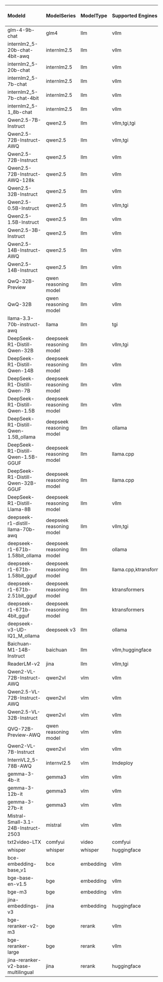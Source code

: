 | ModeId                               | ModelSeries              | ModelType   | Supported Engines       | Supported Instances                                                                                                                                                                               | Supported Services                     | Support China Region   |
|:-------------------------------------|:-------------------------|:------------|:------------------------|:--------------------------------------------------------------------------------------------------------------------------------------------------------------------------------------------------|:---------------------------------------|:-----------------------|
| glm-4-9b-chat                        | glm4                     | llm         | vllm                    | g5.12xlarge,g5.24xlarge,g5.48xlarge                                                                                                                                                               | sagemaker_realtime,sagemaker_async,ecs | ✅                     |
| internlm2_5-20b-chat-4bit-awq        | internlm2.5              | llm         | vllm                    | g5.2xlarge,g5.4xlarge,g5.8xlarge,g5.12xlarge,g5.16xlarge,g5.24xlarge,g5.48xlarge                                                                                                                  | sagemaker_realtime,sagemaker_async,ecs | ✅                     |
| internlm2_5-20b-chat                 | internlm2.5              | llm         | vllm                    | g5.12xlarge,g5.24xlarge,g5.48xlarge                                                                                                                                                               | sagemaker_realtime,sagemaker_async,ecs | ✅                     |
| internlm2_5-7b-chat                  | internlm2.5              | llm         | vllm                    | g5.2xlarge,g5.4xlarge,g5.8xlarge,g5.12xlarge,g5.16xlarge,g5.24xlarge,g5.48xlarge,g5.12xlarge,g5.24xlarge,g5.48xlarge                                                                              | sagemaker_realtime,sagemaker_async,ecs | ✅                     |
| internlm2_5-7b-chat-4bit             | internlm2.5              | llm         | vllm                    | g5.2xlarge,g5.4xlarge,g5.8xlarge,g5.12xlarge,g5.16xlarge,g5.24xlarge,g5.48xlarge,g5.12xlarge,g5.24xlarge,g5.48xlarge                                                                              | sagemaker_realtime,sagemaker_async,ecs | ❎                     |
| internlm2_5-1_8b-chat                | internlm2.5              | llm         | vllm                    | g5.2xlarge,g5.4xlarge,g5.8xlarge,g5.12xlarge,g5.16xlarge,g5.24xlarge,g5.48xlarge,g5.12xlarge,g5.24xlarge,g5.48xlarge                                                                              | sagemaker_realtime,sagemaker_async,ecs | ✅                     |
| Qwen2.5-7B-Instruct                  | qwen2.5                  | llm         | vllm,tgi,tgi            | g5.2xlarge,g5.4xlarge,g5.8xlarge,g5.12xlarge,g5.16xlarge,g5.24xlarge,g5.48xlarge,inf2.8xlarge                                                                                                     | sagemaker_realtime,sagemaker_async,ecs | ✅                     |
| Qwen2.5-72B-Instruct-AWQ             | qwen2.5                  | llm         | vllm,tgi                | g5.12xlarge,g5.24xlarge,g5.48xlarge,inf2.24xlarge                                                                                                                                                 | sagemaker_realtime,sagemaker_async,ecs | ✅                     |
| Qwen2.5-72B-Instruct                 | qwen2.5                  | llm         | vllm                    | g5.48xlarge                                                                                                                                                                                       | sagemaker_realtime,sagemaker_async,ecs | ✅                     |
| Qwen2.5-72B-Instruct-AWQ-128k        | qwen2.5                  | llm         | vllm                    | g5.12xlarge,g5.24xlarge,g5.48xlarge                                                                                                                                                               | sagemaker_realtime,sagemaker_async,ecs | ✅                     |
| Qwen2.5-32B-Instruct                 | qwen2.5                  | llm         | vllm                    | g5.12xlarge,g5.24xlarge,g5.48xlarge                                                                                                                                                               | sagemaker_realtime,sagemaker_async,ecs | ✅                     |
| Qwen2.5-0.5B-Instruct                | qwen2.5                  | llm         | vllm,tgi                | g5.2xlarge,g5.4xlarge,g5.8xlarge,g5.16xlarge,inf2.8xlarge                                                                                                                                         | sagemaker_realtime,sagemaker_async,ecs | ✅                     |
| Qwen2.5-1.5B-Instruct                | qwen2.5                  | llm         | vllm                    | g5.2xlarge,g5.4xlarge,g5.8xlarge,g5.16xlarge                                                                                                                                                      | sagemaker_realtime,sagemaker_async,ecs | ✅                     |
| Qwen2.5-3B-Instruct                  | qwen2.5                  | llm         | vllm                    | g5.2xlarge,g5.4xlarge,g5.8xlarge,g5.16xlarge                                                                                                                                                      | sagemaker_realtime,sagemaker_async,ecs | ✅                     |
| Qwen2.5-14B-Instruct-AWQ             | qwen2.5                  | llm         | vllm                    | g5.2xlarge,g5.4xlarge,g5.8xlarge,g5.16xlarge,g4dn.2xlarge                                                                                                                                         | sagemaker_realtime,sagemaker_async,ecs | ✅                     |
| Qwen2.5-14B-Instruct                 | qwen2.5                  | llm         | vllm                    | g5.12xlarge,g5.24xlarge,g5.48xlarge                                                                                                                                                               | sagemaker_realtime,sagemaker_async,ecs | ✅                     |
| QwQ-32B-Preview                      | qwen reasoning model     | llm         | vllm                    | g5.12xlarge,g5.24xlarge,g5.48xlarge                                                                                                                                                               | sagemaker_realtime,sagemaker_async,ecs | ✅                     |
| QwQ-32B                              | qwen reasoning model     | llm         | vllm                    | g5.12xlarge,g5.24xlarge,g5.48xlarge                                                                                                                                                               | sagemaker_realtime,sagemaker_async,ecs | ✅                     |
| llama-3.3-70b-instruct-awq           | llama                    | llm         | tgi                     | g5.12xlarge,g5.24xlarge,g5.48xlarge                                                                                                                                                               | sagemaker_realtime,sagemaker_async,ecs | ❎                     |
| DeepSeek-R1-Distill-Qwen-32B         | deepseek reasoning model | llm         | vllm,tgi                | g5.12xlarge,g5.24xlarge,g5.48xlarge                                                                                                                                                               | sagemaker_realtime,sagemaker_async,ecs | ✅                     |
| DeepSeek-R1-Distill-Qwen-14B         | deepseek reasoning model | llm         | vllm                    | g5.12xlarge,g5.24xlarge,g5.48xlarge                                                                                                                                                               | sagemaker_realtime,sagemaker_async,ecs | ✅                     |
| DeepSeek-R1-Distill-Qwen-7B          | deepseek reasoning model | llm         | vllm                    | g5.2xlarge,g5.4xlarge,g5.8xlarge,g5.16xlarge                                                                                                                                                      | sagemaker_realtime,sagemaker_async,ecs | ✅                     |
| DeepSeek-R1-Distill-Qwen-1.5B        | deepseek reasoning model | llm         | vllm                    | g5.2xlarge,g5.4xlarge,g5.8xlarge,g5.16xlarge                                                                                                                                                      | sagemaker_realtime,sagemaker_async,ecs | ✅                     |
| DeepSeek-R1-Distill-Qwen-1.5B_ollama | deepseek reasoning model | llm         | ollama                  | g5.2xlarge,g5.4xlarge,g5.8xlarge,g5.16xlarge                                                                                                                                                      | sagemaker_realtime,sagemaker_async,ecs | ✅                     |
| DeepSeek-R1-Distill-Qwen-1.5B-GGUF   | deepseek reasoning model | llm         | llama.cpp               | g5.2xlarge,g5.4xlarge,g5.8xlarge,g5.16xlarge                                                                                                                                                      | sagemaker_realtime,sagemaker_async,ecs | ✅                     |
| DeepSeek-R1-Distill-Qwen-32B-GGUF    | deepseek reasoning model | llm         | llama.cpp               | g5.12xlarge,g5.24xlarge                                                                                                                                                                           | sagemaker_realtime,sagemaker_async,ecs | ✅                     |
| DeepSeek-R1-Distill-Llama-8B         | deepseek reasoning model | llm         | vllm                    | g5.2xlarge,g5.4xlarge,g5.8xlarge,g5.16xlarge                                                                                                                                                      | sagemaker_realtime,sagemaker_async,ecs | ✅                     |
| deepseek-r1-distill-llama-70b-awq    | deepseek reasoning model | llm         | vllm,tgi                | g5.12xlarge,g5.24xlarge,g5.48xlarge                                                                                                                                                               | sagemaker_realtime,sagemaker_async,ecs | ✅                     |
| deepseek-r1-671b-1.58bit_ollama      | deepseek reasoning model | llm         | ollama                  | g5.48xlarge                                                                                                                                                                                       | sagemaker_realtime,sagemaker_async,ecs | ❎                     |
| deepseek-r1-671b-1.58bit_gguf        | deepseek reasoning model | llm         | llama.cpp,ktransformers | g5.8xlarge,g5.12xlarge,g5.16xlarge,g5.24xlarge,g5.48xlarge,g6.8xlarge,g6.12xlarge,g6.16xlarge,g6.24xlarge,g6.48xlarge,g6e.4xlarge,g6e.8xlarge,g6e.12xlarge,g6e.16xlarge,g6e.24xlarge,g6e.48xlarge | sagemaker_realtime,sagemaker_async,ecs | ✅                     |
| deepseek-r1-671b-2.51bit_gguf        | deepseek reasoning model | llm         | ktransformers           | g5.12xlarge,g5.16xlarge,g5.24xlarge,g5.48xlarge,g6.12xlarge,g6.16xlarge,g6.24xlarge,g6.48xlarge,g6e.8xlarge,g6e.12xlarge,g6e.16xlarge,g6e.24xlarge,g6e.48xlarge                                   | sagemaker_realtime,sagemaker_async,ecs | ✅                     |
| deepseek-r1-671b-4bit_gguf           | deepseek reasoning model | llm         | ktransformers           | g5.24xlarge,g5.48xlarge,g6.24xlarge,g6.48xlarge,g6e.16xlarge,g6e.24xlarge,g6e.48xlarge                                                                                                            | sagemaker_realtime,sagemaker_async,ecs | ✅                     |
| deepseek-v3-UD-IQ1_M_ollama          | deepseek v3              | llm         | ollama                  | g5.48xlarge                                                                                                                                                                                       | sagemaker_realtime,sagemaker_async,ecs | ❎                     |
| Baichuan-M1-14B-Instruct             | baichuan                 | llm         | vllm,huggingface        | g5.12xlarge,g5.24xlarge,g5.48xlarge                                                                                                                                                               | sagemaker_realtime,sagemaker_async,ecs | ✅                     |
| ReaderLM-v2                          | jina                     | llm         | vllm,tgi                | g4dn.2xlarge,g5.2xlarge,g5.4xlarge,g5.8xlarge,g5.16xlarge,inf2.8xlarge                                                                                                                            | sagemaker_realtime,sagemaker_async,ecs | ✅                     |
| Qwen2-VL-72B-Instruct-AWQ            | qwen2vl                  | vlm         | vllm                    | g5.12xlarge,g5.24xlarge,g5.48xlarge                                                                                                                                                               | sagemaker_realtime,sagemaker_async     | ✅                     |
| Qwen2.5-VL-72B-Instruct-AWQ          | qwen2vl                  | vlm         | vllm                    | g5.12xlarge,g5.24xlarge,g5.48xlarge                                                                                                                                                               | sagemaker_realtime,sagemaker_async     | ✅                     |
| Qwen2.5-VL-32B-Instruct              | qwen2vl                  | vlm         | vllm                    | g5.12xlarge,g5.24xlarge,g5.48xlarge                                                                                                                                                               | sagemaker_realtime,sagemaker_async     | ✅                     |
| QVQ-72B-Preview-AWQ                  | qwen reasoning model     | vlm         | vllm                    | g5.12xlarge,g5.24xlarge,g5.48xlarge                                                                                                                                                               | sagemaker_realtime,sagemaker_async     | ❎                     |
| Qwen2-VL-7B-Instruct                 | qwen2vl                  | vlm         | vllm                    | g5.2xlarge,g5.4xlarge,g5.8xlarge,g5.12xlarge,g5.16xlarge,g5.24xlarge,g5.48xlarge,g6e.2xlarge                                                                                                      | sagemaker_realtime,sagemaker_async     | ✅                     |
| InternVL2_5-78B-AWQ                  | internvl2.5              | vlm         | lmdeploy                | g5.12xlarge,g5.24xlarge,g5.48xlarge                                                                                                                                                               | sagemaker_realtime,sagemaker_async     | ❎                     |
| gemma-3-4b-it                        | gemma3                   | vlm         | vllm                    | g5.2xlarge,g5.4xlarge,g5.8xlarge,g5.16xlarge                                                                                                                                                      | sagemaker_realtime,sagemaker_async,ecs | ❎                     |
| gemma-3-12b-it                       | gemma3                   | vlm         | vllm                    | g5.2xlarge,g5.4xlarge,g5.8xlarge,g5.16xlarge                                                                                                                                                      | sagemaker_realtime,sagemaker_async,ecs | ❎                     |
| gemma-3-27b-it                       | gemma3                   | vlm         | vllm                    | g5.12xlarge,g5.24xlarge,g5.48xlarge                                                                                                                                                               | sagemaker_realtime,sagemaker_async,ecs | ❎                     |
| Mistral-Small-3.1-24B-Instruct-2503  | mistral                  | vlm         | vllm                    | g5.12xlarge,g5.24xlarge,g5.48xlarge                                                                                                                                                               | sagemaker_realtime,sagemaker_async,ecs | ❎                     |
| txt2video-LTX                        | comfyui                  | video       | comfyui                 | g5.4xlarge,g5.8xlarge,g6e.2xlarge                                                                                                                                                                 | sagemaker_async                        | ❎                     |
| whisper                              | whisper                  | whisper     | huggingface             | g5.xlarge,g5.2xlarge,g5.4xlarge,g5.8xlarge,g5.16xlarge                                                                                                                                            | sagemaker_async                        | ❎                     |
| bce-embedding-base_v1                | bce                      | embedding   | vllm                    | g4dn.2xlarge,g5.xlarge,g5.2xlarge,g5.4xlarge,g5.8xlarge,g5.16xlarge                                                                                                                               | sagemaker_realtime,ecs                 | ✅                     |
| bge-base-en-v1.5                     | bge                      | embedding   | vllm                    | g5.xlarge,g5.2xlarge,g5.4xlarge,g5.8xlarge,g5.16xlarge                                                                                                                                            | sagemaker_realtime,ecs                 | ✅                     |
| bge-m3                               | bge                      | embedding   | vllm                    | g5.xlarge,g5.2xlarge,g5.4xlarge,g5.8xlarge,g5.16xlarge                                                                                                                                            | sagemaker_realtime,ecs                 | ✅                     |
| jina-embeddings-v3                   | jina                     | embedding   | huggingface             | g5.xlarge,g5.2xlarge,g5.4xlarge,g5.8xlarge,g5.16xlarge                                                                                                                                            | sagemaker_realtime,ecs                 | ✅                     |
| bge-reranker-v2-m3                   | bge                      | rerank      | vllm                    | g4dn.2xlarge,g5.xlarge,g5.2xlarge,g5.4xlarge,g5.8xlarge,g5.16xlarge                                                                                                                               | sagemaker_realtime,ecs                 | ✅                     |
| bge-reranker-large                   | bge                      | rerank      | vllm                    | g4dn.2xlarge,g5.xlarge,g5.2xlarge,g5.4xlarge,g5.8xlarge,g5.16xlarge                                                                                                                               | sagemaker_realtime,ecs                 | ✅                     |
| jina-reranker-v2-base-multilingual   | jina                     | rerank      | huggingface             | g5.xlarge,g5.2xlarge,g5.4xlarge,g5.8xlarge,g5.16xlarge                                                                                                                                            | sagemaker_realtime,ecs                 | ✅                     |
